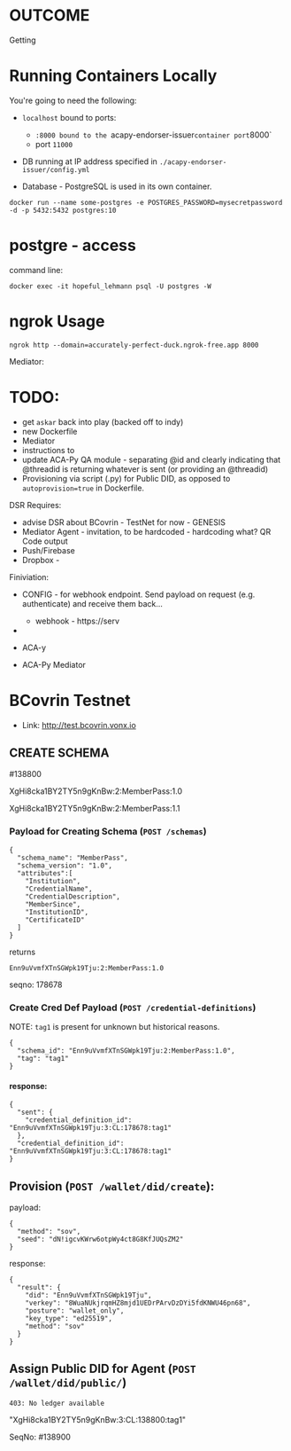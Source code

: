
# OUTCOME

Getting 


# Running Containers Locally

You're going to need the following:
* `localhost` bound to ports:
  * `:8000 bound to the `acapy-endorser-issuer` container port `8000`
  * port `11000`
* DB running at IP address specified in `./acapy-endorser-issuer/config.yml`

* Database - PostgreSQL is used in its own container. 
```
docker run --name some-postgres -e POSTGRES_PASSWORD=mysecretpassword -d -p 5432:5432 postgres:10
```

# postgre - access

command line: 

```
docker exec -it hopeful_lehmann psql -U postgres -W
```

# ngrok Usage

```
ngrok http --domain=accurately-perfect-duck.ngrok-free.app 8000
```



Mediator:


# TODO:
* get `askar` back into play (backed off to indy)
* new Dockerfile
* Mediator
* instructions to 
* update ACA-Py QA module - separating @id and clearly indicating that @threadid is returning whatever is sent (or providing an @threadid)
* Provisioning via script (.py) for Public DID, as opposed to `autoprovision=true` in Dockerfile.


DSR Requires:
* advise DSR about BCovrin - TestNet for now - GENESIS
* Mediator Agent - invitation, to be hardcoded - hardcoding what? QR Code output 
* Push/Firebase
* Dropbox - 

Finiviation:
* CONFIG - for webhook endpoint. Send payload on request (e.g. authenticate) and receive them back...
  * webhook - https://serv
* 

* ACA-y

* ACA-Py Mediator


# BCovrin Testnet

* Link: http://test.bcovrin.vonx.io



## CREATE SCHEMA

#138800


XgHi8cka1BY2TY5n9gKnBw:2:MemberPass:1.0

XgHi8cka1BY2TY5n9gKnBw:2:MemberPass:1.1


### Payload for Creating Schema (`POST /schemas`)
```
{
  "schema_name": "MemberPass",
  "schema_version": "1.0",
  "attributes":[
    "Institution", 
    "CredentialName",
    "CredentialDescription",
    "MemberSince",
    "InstitutionID",
    "CertificateID"
  ]
}
```
returns
```
Enn9uVvmfXTnSGWpk19Tju:2:MemberPass:1.0
```
seqno:  178678



### Create Cred Def Payload (`POST /credential-definitions`)
NOTE: `tag1` is present for unknown but historical reasons. 
```
{
  "schema_id": "Enn9uVvmfXTnSGWpk19Tju:2:MemberPass:1.0",
  "tag": "tag1"
}
```

#### response:
```
{
  "sent": {
    "credential_definition_id": "Enn9uVvmfXTnSGWpk19Tju:3:CL:178678:tag1"
  },
  "credential_definition_id": "Enn9uVvmfXTnSGWpk19Tju:3:CL:178678:tag1"
}
```


## Provision (`POST /wallet/did/create`):

payload: 
```
{
  "method": "sov",
  "seed": "dN!igcvKWrw6otpWy4ct8G8KfJUQsZM2"
}
```

response:
```
{
  "result": {
    "did": "Enn9uVvmfXTnSGWpk19Tju",
    "verkey": "8WuaNUkjrqmHZ8mjd1UEDrPArvDzDYi5fdKNWU46pn68",
    "posture": "wallet_only",
    "key_type": "ed25519",
    "method": "sov"
  }
}
```

## Assign Public DID for Agent (`POST /wallet/did/public/`)



`403: No ledger available`


"XgHi8cka1BY2TY5n9gKnBw:3:CL:138800:tag1"

SeqNo: #138900